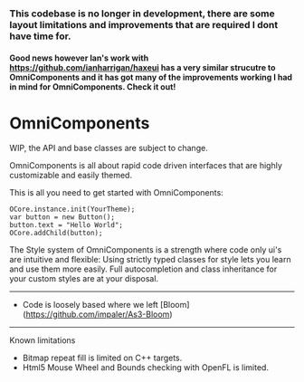 ### This codebase is no longer in development, there are some layout limitations and improvements that are required I dont have time for.

#### Good news however Ian's work with https://github.com/ianharrigan/haxeui has a very similar strucutre to OmniComponents and it has got many of the improvements working I had in mind for OmniComponents. Check it out!




OmniComponents
=============

WIP, the API and base classes are subject to change.

OmniComponents is all about rapid code driven interfaces that are highly customizable and easily themed.

This is all you need to get started with OmniComponents:

```
OCore.instance.init(YourTheme);
var button = new Button();
button.text = "Hello World";
OCore.addChild(button);
```

The Style system of OmniComponents is a strength where code only ui's are intuitive and flexible:
Using strictly typed classes for style lets you learn and use them more easily.
Full autocompletion and class inheritance for your custom styles are at your disposal.

------------

- Code is loosely based where we left [Bloom] (https://github.com/impaler/As3-Bloom)

------------

Known limitations

- Bitmap repeat fill is limited on C++ targets.
- Html5 Mouse Wheel and Bounds checking with OpenFL is limited.
